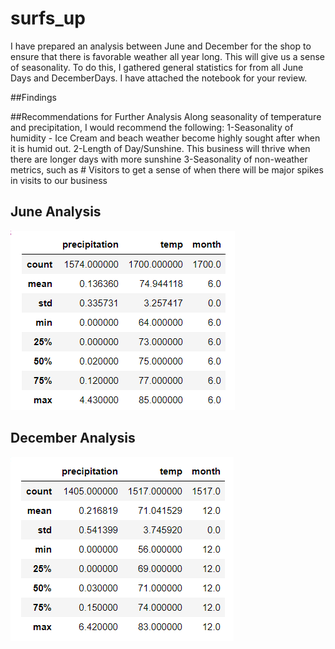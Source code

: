 # surfs_up

I have prepared an analysis between June and December for the shop to ensure that there is favorable weather all year long.  This will give us a sense of seasonality.  To do this, I gathered general statistics for from all June Days and DecemberDays.  I have attached the notebook for your review.

##Findings


##Recommendations for Further Analysis
Along seasonality of temperature and precipitation, I would recommend the following:
1-Seasonality of humidity - Ice Cream and beach weather become highly sought after when it is humid out.
2-Length of Day/Sunshine.  This business will thrive when there are longer days with more sunshine
3-Seasonality of non-weather metrics, such as # Visitors to get a sense of when there will be major spikes in visits to our business

## June Analysis
![june.png](june.png)

## December Analysis
![dec.png](dec.png)
